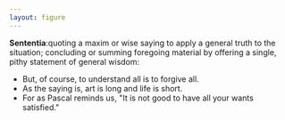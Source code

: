```yaml
---
layout: figure
---
```


**Sententia**:quoting a maxim or wise saying to apply a general truth to the situation; concluding or summing foregoing material by offering a single, pithy statement of general wisdom:

 - But, of course, to understand all is to forgive all.
 - As the saying is, art is long and life is short.
 - For as Pascal reminds us, "It is not good to have all your wants satisfied."